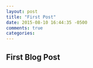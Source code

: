 ```yaml
---
layout: post
title: "First Post"
date: 2015-08-10 16:44:35 -0500
comments: true
categories: 
---
```


## First Blog Post ##